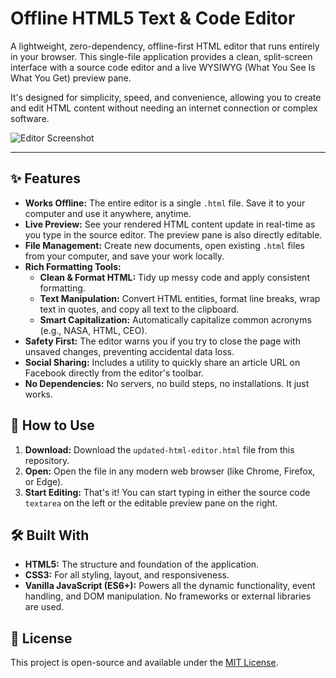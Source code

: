 # Offline HTML5 Text & Code Editor

A lightweight, zero-dependency, offline-first HTML editor that runs entirely in your browser. This single-file application provides a clean, split-screen interface with a source code editor and a live WYSIWYG (What You See Is What You Get) preview pane.

It's designed for simplicity, speed, and convenience, allowing you to create and edit HTML content without needing an internet connection or complex software.

![Editor Screenshot](https://placehold.co/800x400/3b82f6/ffffff?text=Offline+HTML5+Editor+UI)

---

## ✨ Features

* **Works Offline:** The entire editor is a single `.html` file. Save it to your computer and use it anywhere, anytime.
* **Live Preview:** See your rendered HTML content update in real-time as you type in the source editor. The preview pane is also directly editable.
* **File Management:** Create new documents, open existing `.html` files from your computer, and save your work locally.
* **Rich Formatting Tools:**
    * **Clean & Format HTML:** Tidy up messy code and apply consistent formatting.
    * **Text Manipulation:** Convert HTML entities, format line breaks, wrap text in quotes, and copy all text to the clipboard.
    * **Smart Capitalization:** Automatically capitalize common acronyms (e.g., NASA, HTML, CEO).
* **Safety First:** The editor warns you if you try to close the page with unsaved changes, preventing accidental data loss.
* **Social Sharing:** Includes a utility to quickly share an article URL on Facebook directly from the editor's toolbar.
* **No Dependencies:** No servers, no build steps, no installations. It just works.

## 🚀 How to Use

1.  **Download:** Download the `updated-html-editor.html` file from this repository.
2.  **Open:** Open the file in any modern web browser (like Chrome, Firefox, or Edge).
3.  **Start Editing:** That's it! You can start typing in either the source code `textarea` on the left or the editable preview pane on the right.

## 🛠️ Built With

* **HTML5:** The structure and foundation of the application.
* **CSS3:** For all styling, layout, and responsiveness.
* **Vanilla JavaScript (ES6+):** Powers all the dynamic functionality, event handling, and DOM manipulation. No frameworks or external libraries are used.

## 📄 License

This project is open-source and available under the [MIT License](https://opensource.org/licenses/MIT).
